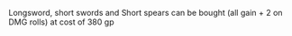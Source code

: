 Longsword, short swords and Short spears can be bought (all gain + 2 on DMG rolls) at cost of 380 gp